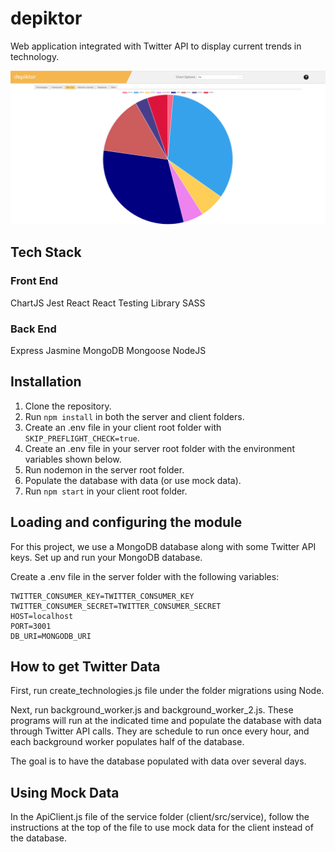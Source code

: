 # depiktor

Web application integrated with Twitter API to display current trends in technology.

![Alt text](/assets/depiktor.png?raw=true "Optional Title")

## Tech Stack

### Front End

ChartJS
Jest
React
React Testing Library
SASS

### Back End

Express
Jasmine
MongoDB
Mongoose
NodeJS

## Installation

1. Clone the repository.
2. Run `npm install` in both the server and client folders.
3. Create an .env file in your client root folder with `SKIP_PREFLIGHT_CHECK=true`.
4. Create an .env file in your server root folder with the environment variables shown below.
5. Run nodemon in the server root folder.
6. Populate the database with data (or use mock data).
7. Run `npm start` in your client root folder.

## Loading and configuring the module

For this project, we use a MongoDB database along with some Twitter API keys. Set up and run your MongoDB database.

Create a .env file in the server folder with the following variables:

    TWITTER_CONSUMER_KEY=TWITTER_CONSUMER_KEY
    TWITTER_CONSUMER_SECRET=TWITTER_CONSUMER_SECRET
    HOST=localhost
    PORT=3001
    DB_URI=MONGODB_URI

## How to get Twitter Data

First, run create_technologies.js file under the folder migrations using Node.

Next, run background_worker.js and background_worker_2.js. These programs will run at the indicated time and populate the database with data through Twitter API calls. They are schedule to run once every hour, and each background worker populates half of the database.

The goal is to have the database populated with data over several days.

## Using Mock Data

In the ApiClient.js file of the service folder (client/src/service), follow the instructions at the top of the file to use mock data for the client instead of the database.
